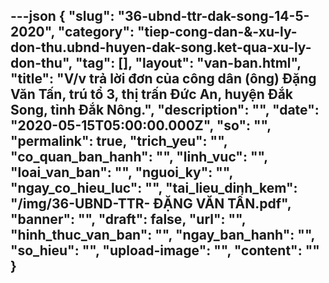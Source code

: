 ---json
{
    "slug": "36-ubnd-ttr-dak-song-14-5-2020",
    "category": "tiep-cong-dan-&-xu-ly-don-thu.ubnd-huyen-dak-song.ket-qua-xu-ly-don-thu",
    "tag": [],
    "layout": "van-ban.html",
    "title": "V/v trả lời đơn của công dân (ông) Đặng Văn Tấn, trú tổ 3, thị trấn Đức An, huyện Đắk Song, tỉnh Đắk Nông.",
    "description": "",
    "date": "2020-05-15T05:00:00.000Z",
    "so": "",
    "permalink": true,
    "trich_yeu": "",
    "co_quan_ban_hanh": "",
    "linh_vuc": "",
    "loai_van_ban": "",
    "nguoi_ky": "",
    "ngay_co_hieu_luc": "",
    "tai_lieu_dinh_kem": "/img/36-UBND-TTR- ĐẶNG VĂN TẤN.pdf",
    "banner": "",
    "draft": false,
    "url": "",
    "hinh_thuc_van_ban": "",
    "ngay_ban_hanh": "",
    "so_hieu": "",
    "upload-image": "",
    "__content__": ""
}
---
